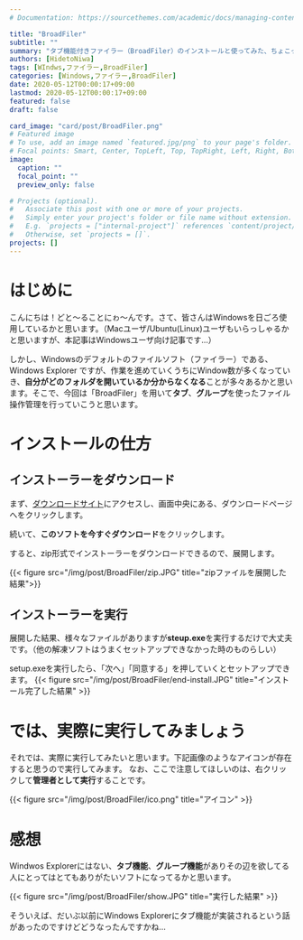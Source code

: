 ```yaml
---
# Documentation: https://sourcethemes.com/academic/docs/managing-content/

title: "BroadFiler"
subtitle: ""
summary: "タブ機能付きファイラー（BroadFiler）のインストールと使ってみた、ちょこっとの感想"
authors: [HidetoNiwa]
tags: [WIndws,ファイラー,BroadFiler]
categories: [Windows,ファイラー,BroadFiler]
date: 2020-05-12T00:00:17+09:00
lastmod: 2020-05-12T00:00:17+09:00
featured: false
draft: false

card_image: "card/post/BroadFiler.png"
# Featured image
# To use, add an image named `featured.jpg/png` to your page's folder.
# Focal points: Smart, Center, TopLeft, Top, TopRight, Left, Right, BottomLeft, Bottom, BottomRight.
image:
  caption: ""
  focal_point: ""
  preview_only: false

# Projects (optional).
#   Associate this post with one or more of your projects.
#   Simply enter your project's folder or file name without extension.
#   E.g. `projects = ["internal-project"]` references `content/project/deep-learning/index.md`.
#   Otherwise, set `projects = []`.
projects: []
---
```

# はじめに
こんにちは！どと～ることにゎ～んです。さて、皆さんはWindowsを日ごろ使用しているかと思います。（Macユーザ/Ubuntu(Linux)ユーザもいらっしゃるかと思いますが、本記事はWindowsユーザ向け記事です...）

しかし、Windowsのデフォルトのファイルソフト（ファイラー）である、Windows Explorer ですが、作業を進めていくうちにWindow数が多くなっていき、**自分がどのフォルダを開いているか分からなくなる**ことが多々あるかと思います。そこで、今回は「BroadFiler」を用いて**タブ**、**グループ**を使ったファイル操作管理を行っていこうと思います。

# インストールの仕方
## インストーラーをダウンロード
まず、[ダウンロードサイト](https://www.vector.co.jp/soft/dl/winnt/util/se490120.html)にアクセスし、画面中央にある、ダウンロードページへをクリックします。

続いて、**このソフトを今すぐダウンロード**をクリックします。

すると、zip形式でインストーラーをダウンロードできるので、展開します。

{{< figure src="/img/post/BroadFiler/zip.JPG" title="zipファイルを展開した結果">}}

## インストーラーを実行
展開した結果、様々なファイルがありますが**steup.exe**を実行するだけで大丈夫です。（他の解凍ソフトはうまくセットアップできなかった時のものらしい）

setup.exeを実行したら、「次へ」「同意する」を押していくとセットアップできます。
{{< figure src="/img/post/BroadFiler/end-install.JPG" title="インストール完了した結果" >}}

# では、実際に実行してみましょう
それでは、実際に実行してみたいと思います。下記画像のようなアイコンが存在すると思うので実行してみます。
なお、ここで注意してほしいのは、右クリックして**管理者として実行**することです。

{{< figure src="/img/post/BroadFiler/ico.png" title="アイコン" >}}

# 感想
Windwos Explorerにはない、**タブ機能**、**グループ機能**がありその辺を欲してる人にとってはとてもありがたいソフトになってるかと思います。

{{< figure src="/img/post/BroadFiler/show.JPG" title="実行した結果" >}}

そういえば、だいぶ以前にWindows Explorerにタブ機能が実装されるという話があったのですけどどうなったんですかね...